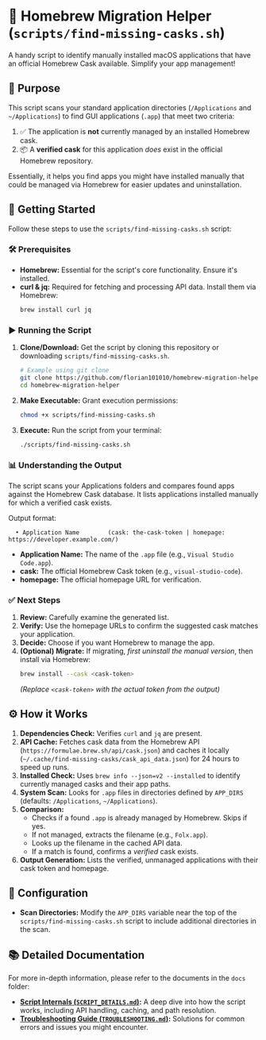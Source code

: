 # 🍺 Homebrew Migration Helper (`scripts/find-missing-casks.sh`)

A handy script to identify manually installed macOS applications that have an official Homebrew Cask available. Simplify your app management!

## 🎯 Purpose

This script scans your standard application directories (`/Applications` and `~/Applications`) to find GUI applications (`.app`) that meet two criteria:

1.  ✅ The application is **not** currently managed by an installed Homebrew cask.
2.  📦 A **verified cask** for this application *does* exist in the official Homebrew repository.

Essentially, it helps you find apps you might have installed manually that could be managed via Homebrew for easier updates and uninstallation.

## 🚀 Getting Started

Follow these steps to use the `scripts/find-missing-casks.sh` script:

### 🛠️ Prerequisites

*   **Homebrew:** Essential for the script's core functionality. Ensure it's installed.
*   **curl & jq:** Required for fetching and processing API data. Install them via Homebrew:
    ```bash
    brew install curl jq
    ```

### ▶️ Running the Script

1.  **Clone/Download:** Get the script by cloning this repository or downloading `scripts/find-missing-casks.sh`.
    ```bash
    # Example using git clone
    git clone https://github.com/florian101010/homebrew-migration-helper.git
    cd homebrew-migration-helper
    ```
2.  **Make Executable:** Grant execution permissions:
    ```bash
    chmod +x scripts/find-missing-casks.sh
    ```
3.  **Execute:** Run the script from your terminal:
    ```bash
    ./scripts/find-missing-casks.sh
    ```

### 📊 Understanding the Output

The script scans your Applications folders and compares found apps against the Homebrew Cask database. It lists applications installed manually for which a verified cask exists.

Output format:
```
  • Application Name        (cask: the-cask-token | homepage: https://developer.example.com/)
```
*   **Application Name:** The name of the `.app` file (e.g., `Visual Studio Code.app`).
*   **cask:** The official Homebrew Cask token (e.g., `visual-studio-code`).
*   **homepage:** The official homepage URL for verification.

### ✅ Next Steps

1.  **Review:** Carefully examine the generated list.
2.  **Verify:** Use the homepage URLs to confirm the suggested cask matches your application.
3.  **Decide:** Choose if you want Homebrew to manage the app.
4.  **(Optional) Migrate:** If migrating, *first uninstall the manual version*, then install via Homebrew:
    ```bash
    brew install --cask <cask-token>
    ```
    *(Replace `<cask-token>` with the actual token from the output)*

## ⚙️ How it Works

1.  **Dependencies Check:** Verifies `curl` and `jq` are present.
2.  **API Cache:** Fetches cask data from the Homebrew API (`https://formulae.brew.sh/api/cask.json`) and caches it locally (`~/.cache/find-missing-casks/cask_api_data.json`) for 24 hours to speed up runs.
3.  **Installed Check:** Uses `brew info --json=v2 --installed` to identify currently managed casks and their app paths.
4.  **System Scan:** Looks for `.app` files in directories defined by `APP_DIRS` (defaults: `/Applications`, `~/Applications`).
5.  **Comparison:**
    *   Checks if a found `.app` is already managed by Homebrew. Skips if yes.
    *   If not managed, extracts the filename (e.g., `Folx.app`).
    *   Looks up the filename in the cached API data.
    *   If a match is found, confirms a *verified* cask exists.
6.  **Output Generation:** Lists the verified, unmanaged applications with their cask token and homepage.

## 🔧 Configuration

*   **Scan Directories:** Modify the `APP_DIRS` variable near the top of the `scripts/find-missing-casks.sh` script to include additional directories in the scan.

## 📚 Detailed Documentation

For more in-depth information, please refer to the documents in the `docs` folder:

*   **[Script Internals (`SCRIPT_DETAILS.md`)](./docs/SCRIPT_DETAILS.md):** A deep dive into how the script works, including API handling, caching, and path resolution.
*   **[Troubleshooting Guide (`TROUBLESHOOTING.md`)](./docs/TROUBLESHOOTING.md):** Solutions for common errors and issues you might encounter.
